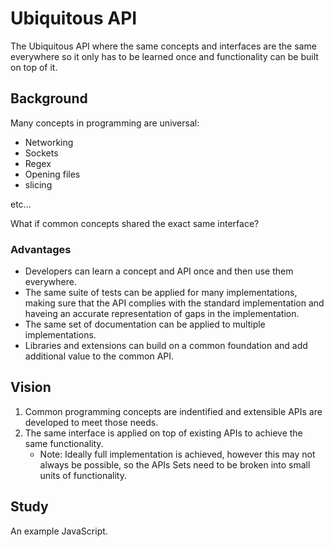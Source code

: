 # Ubiquitous API
The Ubiquitous API where the same concepts and interfaces are the same everywhere so it only has to be learned once and functionality can be built on top of it.

## Background

Many concepts in programming are universal:

* Networking
* Sockets
* Regex
* Opening files
* slicing

etc...

What if common concepts shared the exact same interface?

### Advantages

* Developers can learn a concept and API once and then use them everywhere.
* The same suite of tests can be applied for many implementations, making sure that the API complies with the standard implementation and haveing an accurate representation of gaps in the implementation.
* The same set of documentation can be applied to multiple implementations.
* Libraries and extensions can build on a common foundation and add additional value to the common API.

## Vision

1. Common programming concepts are indentified and extensible APIs are developed to meet those needs.
2. The same interface is applied on top of existing APIs to achieve the same functionality.
    * Note: Ideally full implementation is achieved, however this may not always be possible, so the APIs Sets need to be broken into small units of functionality. 


## Study

An example JavaScript.



